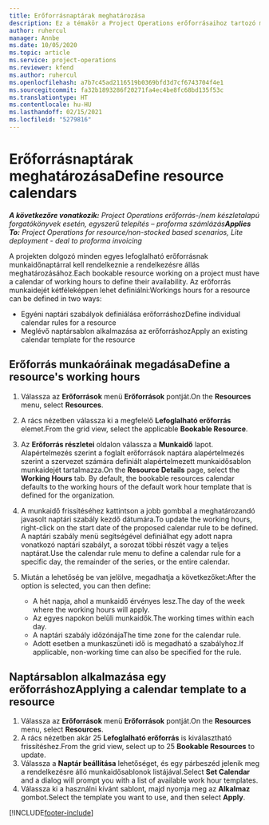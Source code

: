 ```yaml
---
title: Erőforrásnaptárak meghatározása
description: Ez a témakör a Project Operations erőforrásaihoz tartozó munkaidőnaptárak definiálásával kapcsolatban tartalmaz tájékoztatást.
author: ruhercul
manager: Annbe
ms.date: 10/05/2020
ms.topic: article
ms.service: project-operations
ms.reviewer: kfend
ms.author: ruhercul
ms.openlocfilehash: a7b7c45ad2116519b0369bfd3d7cf6743704f4e1
ms.sourcegitcommit: fa32b1893286f20271fa4ec4be8fc68bd135f53c
ms.translationtype: HT
ms.contentlocale: hu-HU
ms.lasthandoff: 02/15/2021
ms.locfileid: "5279816"
---
```

# <a name="define-resource-calendars"></a><span data-ttu-id="70d80-103">Erőforrásnaptárak meghatározása</span><span class="sxs-lookup"><span data-stu-id="70d80-103">Define resource calendars</span></span>

<span data-ttu-id="70d80-104">_**A következőre vonatkozik:** Project Operations erőforrás-/nem készletalapú forgatókönyvek esetén, egyszerű telepítés – proforma számlázás_</span><span class="sxs-lookup"><span data-stu-id="70d80-104">_**Applies To:** Project Operations for resource/non-stocked based scenarios, Lite deployment - deal to proforma invoicing_</span></span>

<span data-ttu-id="70d80-105">A projekten dolgozó minden egyes lefoglalható erőforrásnak munkaidőnaptárral kell rendelkeznie a rendelkezésre állás meghatározásához.</span><span class="sxs-lookup"><span data-stu-id="70d80-105">Each bookable resource working on a project must have a calendar of working hours to define their availability.</span></span> <span data-ttu-id="70d80-106">Az erőforrás munkaidejét kétféleképpen lehet definiálni:</span><span class="sxs-lookup"><span data-stu-id="70d80-106">Workings hours for a resource can be defined in two ways:</span></span> 

   - <span data-ttu-id="70d80-107">Egyéni naptári szabályok definiálása erőforráshoz</span><span class="sxs-lookup"><span data-stu-id="70d80-107">Define individual calendar rules for a resource</span></span>
   - <span data-ttu-id="70d80-108">Meglévő naptársablon alkalmazása az erőforráshoz</span><span class="sxs-lookup"><span data-stu-id="70d80-108">Apply an existing calendar template for the resource</span></span>

## <a name="define-a-resources-working-hours"></a><span data-ttu-id="70d80-109">Erőforrás munkaóráinak megadása</span><span class="sxs-lookup"><span data-stu-id="70d80-109">Define a resource's working hours</span></span>

1. <span data-ttu-id="70d80-110">Válassza az **Erőforrások** menü **Erőforrások** pontját.</span><span class="sxs-lookup"><span data-stu-id="70d80-110">On the **Resources** menu, select **Resources**.</span></span>
2. <span data-ttu-id="70d80-111">A rács nézetben válassza ki a megfelelő **Lefoglalható erőforrás** elemet.</span><span class="sxs-lookup"><span data-stu-id="70d80-111">From the grid view, select the applicable **Bookable Resource**.</span></span>
3. <span data-ttu-id="70d80-112">Az **Erőforrás részletei** oldalon válassza a **Munkaidő** lapot. Alapértelmezés szerint a foglalt erőforrások naptára alapértelmezés szerint a szervezet számára definiált alapértelmezett munkaidősablon munkaidejét tartalmazza.</span><span class="sxs-lookup"><span data-stu-id="70d80-112">On the **Resource Details** page, select the **Working Hours** tab. By default, the bookable resources calendar defaults to the working hours of the default work hour template that is defined for the organization.</span></span>
4. <span data-ttu-id="70d80-113">A munkaidő frissítéséhez kattintson a jobb gombbal a meghatározandó javasolt naptári szabály kezdő dátumára.</span><span class="sxs-lookup"><span data-stu-id="70d80-113">To update the working hours, right-click on the start date of the proposed calendar rule to be defined.</span></span> <span data-ttu-id="70d80-114">A naptári szabály menü segítségével definiálhat egy adott napra vonatkozó naptári szabályt, a sorozat többi részét vagy a teljes naptárat.</span><span class="sxs-lookup"><span data-stu-id="70d80-114">Use the calendar rule menu to define a calendar rule for a specific day, the remainder of the series, or the entire calendar.</span></span>
5. <span data-ttu-id="70d80-115">Miután a lehetőség be van jelölve, megadhatja a következőket:</span><span class="sxs-lookup"><span data-stu-id="70d80-115">After the option is selected, you can then define:</span></span>

    - <span data-ttu-id="70d80-116">A hét napja, ahol a munkaidő érvényes lesz.</span><span class="sxs-lookup"><span data-stu-id="70d80-116">The day of the week where the working hours will apply.</span></span>
    - <span data-ttu-id="70d80-117">Az egyes napokon belüli munkaidők.</span><span class="sxs-lookup"><span data-stu-id="70d80-117">The working times within each day.</span></span>
    - <span data-ttu-id="70d80-118">A naptári szabály időzónája</span><span class="sxs-lookup"><span data-stu-id="70d80-118">The time zone for the calendar rule.</span></span>
    - <span data-ttu-id="70d80-119">Adott esetben a munkaszüneti idő is megadható a szabályhoz.</span><span class="sxs-lookup"><span data-stu-id="70d80-119">If applicable, non-working time can also be specified for the rule.</span></span>

## <a name="applying-a-calendar-template-to-a-resource"></a><span data-ttu-id="70d80-120">Naptársablon alkalmazása egy erőforráshoz</span><span class="sxs-lookup"><span data-stu-id="70d80-120">Applying a calendar template to a resource</span></span>

1. <span data-ttu-id="70d80-121">Válassza az **Erőforrások** menü **Erőforrások** pontját.</span><span class="sxs-lookup"><span data-stu-id="70d80-121">On the **Resources** menu, select **Resources**.</span></span>
2. <span data-ttu-id="70d80-122">A rács nézetben akár 25 **Lefoglalható erőforrás** is kiválasztható frissítéshez.</span><span class="sxs-lookup"><span data-stu-id="70d80-122">From the grid view, select up to 25 **Bookable Resources** to update.</span></span>
3. <span data-ttu-id="70d80-123">Válassza a **Naptár beállítása** lehetőséget, és egy párbeszéd jelenik meg a rendelkezésre álló munkaidősablonok listájával.</span><span class="sxs-lookup"><span data-stu-id="70d80-123">Select **Set Calendar** and a dialog will prompt you with a list of available work hour templates.</span></span>
4. <span data-ttu-id="70d80-124">Válassza ki a használni kívánt sablont, majd nyomja meg az **Alkalmaz** gombot.</span><span class="sxs-lookup"><span data-stu-id="70d80-124">Select the template you want to use, and then select **Apply**.</span></span>


[!INCLUDE[footer-include](../includes/footer-banner.md)]